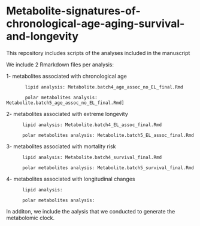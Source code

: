 # Metabolite-signatures-of-chronological-age-aging-survival-and-longevity
This repository includes scripts of the analyses included in the manuscript

We include 2  Rmarkdown files per analysis:

1- metabolites associated with chronological age

           lipid analysis: Metabolite.batch4_age_assoc_no_EL_final.Rmd 
           
           polar metabolites analysis: Metabolite.batch5_age_assoc_no_EL_final.Rmd]

2- metabolites associated with extreme longevity 

          lipid analysis: Metabolite.batch4_EL_assoc_final.Rmd
          
          polar metabolites analysis: Metabolite.batch5_EL_assoc_final.Rmd
          
3- metabolites associated with mortality risk 

          lipid analysis: Metabolite.batch4_survival_final.Rmd
          
          polar metabolites analysis: Metabolite.batch5_survival_final.Rmd

4- metabolites associated with longitudinal changes
 
          lipid analysis: 
          
          polar metabolites analysis: 



In additon, we include the aalysis that we conducted to generate the metabolomic clock.
